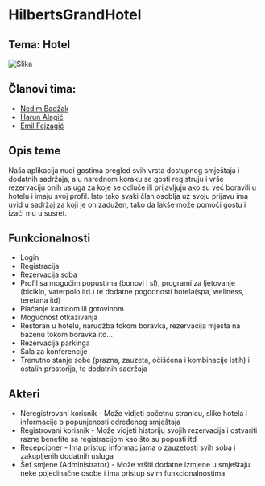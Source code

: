 # HilbertsGrandHotel
## Tema: Hotel
![Slika](https://s4.gifyu.com/images/aMOZfRd.gif)
## Članovi tima:
- [Nedim Badžak](https://www.github.com/NedimBadzak)
- [Harun Alagić](https://www.github.com/harathepimp)
- [Emil Fejzagić](https://www.github.com/efejzagic)
## Opis teme
Naša aplikacija nudi gostima pregled svih vrsta dostupnog smještaja i dodatnih sadržaja, a u narednom koraku se gosti registruju i vrše rezervaciju onih usluga za koje se odluče ili prijavljuju ako su već boravili u hotelu i imaju svoj profil. Isto tako svaki član osoblja uz svoju prijavu ima uvid u sadržaj za koji je on zadužen, tako da lakše može pomoći gostu i izaći mu u susret.
## Funkcionalnosti
- Login
- Registracija
- Rezervacija soba
- Profil sa mogućim popustima (bonovi i sl), programi za ljetovanje (biciklo, vaterpolo itd.) te dodatne pogodnosti hotela(spa, wellness, teretana itd) 
- Plaćanje karticom ili gotovinom
- Mogućnost otkazivanja
- Restoran u hotelu, narudžba tokom boravka, rezervacija mjesta na bazenu tokom boravka itd… 
- Rezervacija parkinga
- Sala za konferencije
- Trenutno stanje sobe (prazna, zauzeta, očišćena i kombinacije istih) i ostalih prostorija, te dodatnih sadržaja


## Akteri
* Neregistrovani korisnik - Može vidjeti početnu stranicu, slike hotela i informacije o popunjenosti određenog smještaja
* Registrovani korisnik - Može vidjeti historiju svojih rezervacija i ostvariti razne benefite sa registracijom kao što su popusti itd
* Recepcioner - Ima pristup informacijama o zauzetosti svih soba i zakupljenih dodatnih usluga
* Šef smjene (Administrator) -  Može vršiti dodatne izmjene u smještaju neke pojedinačne osobe i ima pristup svim funkcionalnostima
